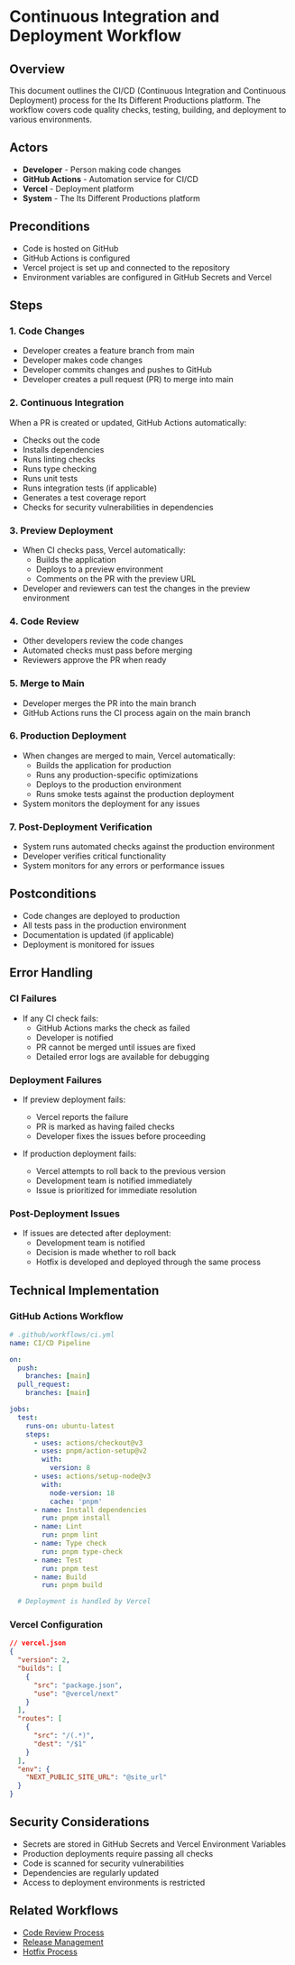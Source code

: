 # Continuous Integration and Deployment Workflow

## Overview

This document outlines the CI/CD (Continuous Integration and Continuous Deployment) process for the Its Different Productions platform. The workflow covers code quality checks, testing, building, and deployment to various environments.

## Actors

- **Developer** - Person making code changes
- **GitHub Actions** - Automation service for CI/CD
- **Vercel** - Deployment platform
- **System** - The Its Different Productions platform

## Preconditions

- Code is hosted on GitHub
- GitHub Actions is configured
- Vercel project is set up and connected to the repository
- Environment variables are configured in GitHub Secrets and Vercel

## Steps

### 1. Code Changes

- Developer creates a feature branch from main
- Developer makes code changes
- Developer commits changes and pushes to GitHub
- Developer creates a pull request (PR) to merge into main

### 2. Continuous Integration

When a PR is created or updated, GitHub Actions automatically:

- Checks out the code
- Installs dependencies
- Runs linting checks
- Runs type checking
- Runs unit tests
- Runs integration tests (if applicable)
- Generates a test coverage report
- Checks for security vulnerabilities in dependencies

### 3. Preview Deployment

- When CI checks pass, Vercel automatically:
  - Builds the application
  - Deploys to a preview environment
  - Comments on the PR with the preview URL
- Developer and reviewers can test the changes in the preview environment

### 4. Code Review

- Other developers review the code changes
- Automated checks must pass before merging
- Reviewers approve the PR when ready

### 5. Merge to Main

- Developer merges the PR into the main branch
- GitHub Actions runs the CI process again on the main branch

### 6. Production Deployment

- When changes are merged to main, Vercel automatically:
  - Builds the application for production
  - Runs any production-specific optimizations
  - Deploys to the production environment
  - Runs smoke tests against the production deployment
- System monitors the deployment for any issues

### 7. Post-Deployment Verification

- System runs automated checks against the production environment
- Developer verifies critical functionality
- System monitors for any errors or performance issues

## Postconditions

- Code changes are deployed to production
- All tests pass in the production environment
- Documentation is updated (if applicable)
- Deployment is monitored for issues

## Error Handling

### CI Failures

- If any CI check fails:
  - GitHub Actions marks the check as failed
  - Developer is notified
  - PR cannot be merged until issues are fixed
  - Detailed error logs are available for debugging

### Deployment Failures

- If preview deployment fails:
  - Vercel reports the failure
  - PR is marked as having failed checks
  - Developer fixes the issues before proceeding

- If production deployment fails:
  - Vercel attempts to roll back to the previous version
  - Development team is notified immediately
  - Issue is prioritized for immediate resolution

### Post-Deployment Issues

- If issues are detected after deployment:
  - Development team is notified
  - Decision is made whether to roll back
  - Hotfix is developed and deployed through the same process

## Technical Implementation

### GitHub Actions Workflow

```yaml
# .github/workflows/ci.yml
name: CI/CD Pipeline

on:
  push:
    branches: [main]
  pull_request:
    branches: [main]

jobs:
  test:
    runs-on: ubuntu-latest
    steps:
      - uses: actions/checkout@v3
      - uses: pnpm/action-setup@v2
        with:
          version: 8
      - uses: actions/setup-node@v3
        with:
          node-version: 18
          cache: 'pnpm'
      - name: Install dependencies
        run: pnpm install
      - name: Lint
        run: pnpm lint
      - name: Type check
        run: pnpm type-check
      - name: Test
        run: pnpm test
      - name: Build
        run: pnpm build

  # Deployment is handled by Vercel
```

### Vercel Configuration

```json
// vercel.json
{
  "version": 2,
  "builds": [
    {
      "src": "package.json",
      "use": "@vercel/next"
    }
  ],
  "routes": [
    {
      "src": "/(.*)",
      "dest": "/$1"
    }
  ],
  "env": {
    "NEXT_PUBLIC_SITE_URL": "@site_url"
  }
}
```

## Security Considerations

- Secrets are stored in GitHub Secrets and Vercel Environment Variables
- Production deployments require passing all checks
- Code is scanned for security vulnerabilities
- Dependencies are regularly updated
- Access to deployment environments is restricted

## Related Workflows

- [Code Review Process](./code-review.md)
- [Release Management](./release-management.md)
- [Hotfix Process](./hotfix-process.md)
